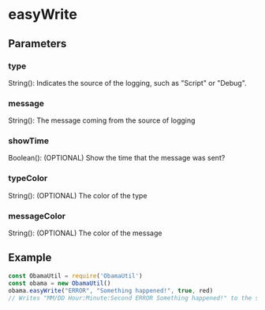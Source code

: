 # easyWrite
## Parameters
### type
String(): Indicates the source of the logging, such as "Script" or "Debug".
### message
String(): The message coming from the source of logging
### showTime
Boolean(): (OPTIONAL) Show the time that the message was sent?
### typeColor
String(): (OPTIONAL) The color of the type
### messageColor
String(): (OPTIONAL) The color of the message
## Example
```javascript
const ObamaUtil = require('ObamaUtil')
const obama = new ObamaUtil()
obama.easyWrite("ERROR", "Something happened!", true, red)
// Writes "MM/DD Hour:Minute:Second ERROR Something happened!" to the screen
```